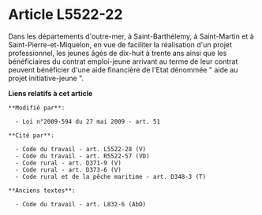 # Article L5522-22

Dans les départements d'outre-mer, à Saint-Barthélemy, à Saint-Martin et à Saint-Pierre-et-Miquelon, en vue de faciliter la
réalisation d'un projet professionnel, les jeunes âgés de dix-huit à trente ans ainsi que les bénéficiaires du contrat
emploi-jeune arrivant au terme de leur contrat peuvent bénéficier d'une aide financière de l'Etat dénommée " aide au projet
initiative-jeune ".

**Liens relatifs à cet article**

	**Modifié par**:

	  - Loi n°2009-594 du 27 mai 2009 - art. 51

	**Cité par**:

	  - Code du travail - art. L5522-28 (V)
	  - Code du travail - art. R5522-57 (VD)
	  - Code rural - art. D371-9 (V)
	  - Code rural - art. D373-6 (V)
	  - Code rural et de la pêche maritime - art. D348-3 (T)

	**Anciens textes**:

	  - Code du travail - art. L832-6 (AbD)
